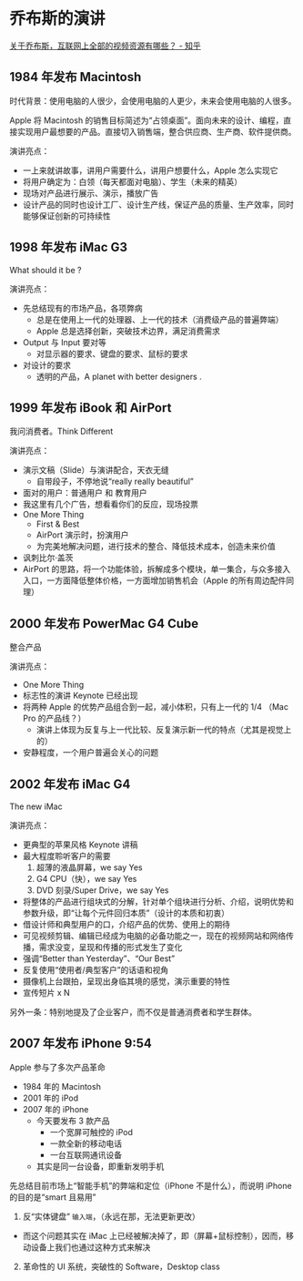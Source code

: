 # 乔布斯的演讲

[关于乔布斯，互联网上全部的视频资源有哪些？ - 知乎](https://www.zhihu.com/question/19870586)

## 1984 年发布 Macintosh

时代背景：使用电脑的人很少，会使用电脑的人更少，未来会使用电脑的人很多。

Apple 将 Macintosh 的销售目标简述为“占领桌面”。面向未来的设计、编程，直接实现用户最想要的产品。直接切入销售端，整合供应商、生产商、软件提供商。

演讲亮点：
- 一上来就讲故事，讲用户需要什么，讲用户想要什么，Apple 怎么实现它
- 将用户确定为：白领（每天都面对电脑）、学生（未来的精英）
- 现场对产品进行展示、演示，播放广告
- 设计产品的同时也设计工厂、设计生产线，保证产品的质量、生产效率，同时能够保证创新的可持续性


## 1998 年发布 iMac G3

What should it be ?

演讲亮点：
- 先总结现有的市场产品，各项弊病
  - 总是在使用上一代的处理器、上一代的技术（消费级产品的普遍弊端）
  - Apple 总是选择创新，突破技术边界，满足消费需求
- Output 与 Input 要对等
  - 对显示器的要求、键盘的要求、鼠标的要求
- 对设计的要求
  - 透明的产品，A planet with better designers .

## 1999 年发布 iBook 和 AirPort

我问消费者。Think Different

演讲亮点：
- 演示文稿（Slide）与演讲配合，天衣无缝
  - 自带段子，不停地说“really really beautiful”
- 面对的用户：普通用户 和 教育用户
- 我这里有几个广告，想看看你们的反应，现场投票
- One More Thing
  - First & Best
  - AirPort 演示时，扮演用户
  - 为完美地解决问题，进行技术的整合、降低技术成本，创造未来价值
- 讽刺比尔·盖茨
- AirPort 的思路，将一个功能体验，拆解成多个模块，单一集合，与众多接入入口，一方面降低整体价格，一方面增加销售机会（Apple 的所有周边配件同理）

## 2000 年发布 PowerMac G4 Cube

整合产品

演讲亮点：
- One More Thing
- 标志性的演讲 Keynote 已经出现
- 将两种 Apple 的优势产品组合到一起，减小体积，只有上一代的 1/4 （Mac Pro 的产品线？）
  - 演讲上体现为反复与上一代比较、反复演示新一代的特点（尤其是视觉上的）
- 安静程度，一个用户普遍会关心的问题

## 2002 年发布 iMac G4

The new iMac

演讲亮点：
- 更典型的苹果风格 Keynote 讲稿
- 最大程度聆听客户的需要
  1. 超薄的液晶屏幕，we say Yes
  2. G4 CPU（快），we say Yes
  3. DVD 刻录/Super Drive，we say Yes
- 将整体的产品进行组块式的分解，针对单个组块进行分析、介绍，说明优势和参数升级，即“让每个元件回归本质”（设计的本质和初衷）
- 借设计师和典型用户的口，介绍产品的优势、使用上的期待
- 可见视频剪辑、编辑已经成为电脑的必备功能之一，现在的视频网站和网络传播，需求没变，呈现和传播的形式发生了变化
- 强调“Better than Yesterday”、“Our Best”
- 反复使用“使用者/典型客户”的话语和视角
- 摄像机上台跟拍，呈现出身临其境的感觉，演示重要的特性
- 宣传短片 x N

另外一条：特别地提及了企业客户，而不仅是普通消费者和学生群体。

## 2007 年发布 iPhone 9:54

Apple 参与了多次产品革命
- 1984 年的 Macintosh
- 2001 年的 iPod
- 2007 年的 iPhone
  - 今天要发布 3 款产品
    - 一个宽屏可触控的 iPod
    - 一款全新的移动电话
    - 一台互联网通讯设备
  - 其实是同一台设备，即重新发明手机

先总结目前市场上“智能手机”的弊端和定位（iPhone 不是什么），而说明 iPhone 的目的是“smart 且易用”

1. 反“实体键盘” `输入端`，（永远在那，无法更新更改）
  - 而这个问题其实在 iMac 上已经被解决掉了，即（屏幕+鼠标控制），因而，移动设备上我们也通过这种方式来解决
2. 革命性的 UI 系统，突破性的 Software，Desktop class

